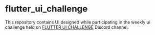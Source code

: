 # flutter_ui_challenge

This repository contains UI designed while participating in the weekly ui challenge held on [FLUTTER UI CHALLENGE](https://discord.gg/FpxpBU) Discord channel.
